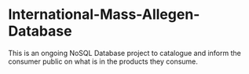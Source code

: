 # International-Mass-Allegen-Database
This is an ongoing NoSQL Database project to catalogue and inform the consumer public on what is in the products they consume.

